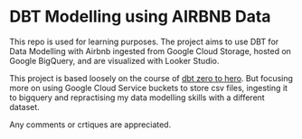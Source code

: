 # DBT Modelling using AIRBNB Data

This repo is used for learning purposes. The project aims to use DBT for Data Modelling with Airbnb ingested from Google Cloud Storage, hosted on Google BigQuery, and are visualized with Looker Studio.

This project is based loosely on the course of [dbt zero to hero]("https://github.com/nordquant/complete-dbt-bootcamp-zero-to-hero"). But focusing more on using Google Cloud Service buckets to store csv files, ingesting it to bigquery and repractising my data modelling skills with a different dataset.

Any comments or crtiques are appreciated.
